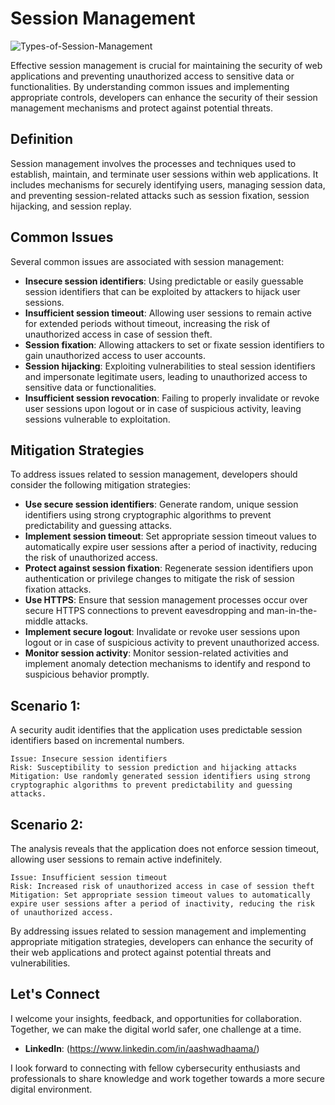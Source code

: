 # Session Management

![Types-of-Session-Management](https://github.com/vsang181/OWASP-Interview-Preperation/assets/28651683/9560d61c-389b-4c15-9bb5-8bdc660fab9a)

Effective session management is crucial for maintaining the security of web applications and preventing unauthorized access to sensitive data or functionalities. By understanding common issues and implementing appropriate controls, developers can enhance the security of their session management mechanisms and protect against potential threats.

## Definition

Session management involves the processes and techniques used to establish, maintain, and terminate user sessions within web applications. It includes mechanisms for securely identifying users, managing session data, and preventing session-related attacks such as session fixation, session hijacking, and session replay.

## Common Issues

Several common issues are associated with session management:

- **Insecure session identifiers**: Using predictable or easily guessable session identifiers that can be exploited by attackers to hijack user sessions.
- **Insufficient session timeout**: Allowing user sessions to remain active for extended periods without timeout, increasing the risk of unauthorized access in case of session theft.
- **Session fixation**: Allowing attackers to set or fixate session identifiers to gain unauthorized access to user accounts.
- **Session hijacking**: Exploiting vulnerabilities to steal session identifiers and impersonate legitimate users, leading to unauthorized access to sensitive data or functionalities.
- **Insufficient session revocation**: Failing to properly invalidate or revoke user sessions upon logout or in case of suspicious activity, leaving sessions vulnerable to exploitation.

## Mitigation Strategies

To address issues related to session management, developers should consider the following mitigation strategies:

- **Use secure session identifiers**: Generate random, unique session identifiers using strong cryptographic algorithms to prevent predictability and guessing attacks.
- **Implement session timeout**: Set appropriate session timeout values to automatically expire user sessions after a period of inactivity, reducing the risk of unauthorized access.
- **Protect against session fixation**: Regenerate session identifiers upon authentication or privilege changes to mitigate the risk of session fixation attacks.
- **Use HTTPS**: Ensure that session management processes occur over secure HTTPS connections to prevent eavesdropping and man-in-the-middle attacks.
- **Implement secure logout**: Invalidate or revoke user sessions upon logout or in case of suspicious activity to prevent unauthorized access.
- **Monitor session activity**: Monitor session-related activities and implement anomaly detection mechanisms to identify and respond to suspicious behavior promptly.

## Scenario 1:

A security audit identifies that the application uses predictable session identifiers based on incremental numbers.

```
Issue: Insecure session identifiers
Risk: Susceptibility to session prediction and hijacking attacks
Mitigation: Use randomly generated session identifiers using strong cryptographic algorithms to prevent predictability and guessing attacks.
```

## Scenario 2:

The analysis reveals that the application does not enforce session timeout, allowing user sessions to remain active indefinitely.

```
Issue: Insufficient session timeout
Risk: Increased risk of unauthorized access in case of session theft
Mitigation: Set appropriate session timeout values to automatically expire user sessions after a period of inactivity, reducing the risk of unauthorized access.
```

By addressing issues related to session management and implementing appropriate mitigation strategies, developers can enhance the security of their web applications and protect against potential threats and vulnerabilities.

## Let's Connect

I welcome your insights, feedback, and opportunities for collaboration. Together, we can make the digital world safer, one challenge at a time.

- **LinkedIn**: (https://www.linkedin.com/in/aashwadhaama/)

I look forward to connecting with fellow cybersecurity enthusiasts and professionals to share knowledge and work together towards a more secure digital environment.
